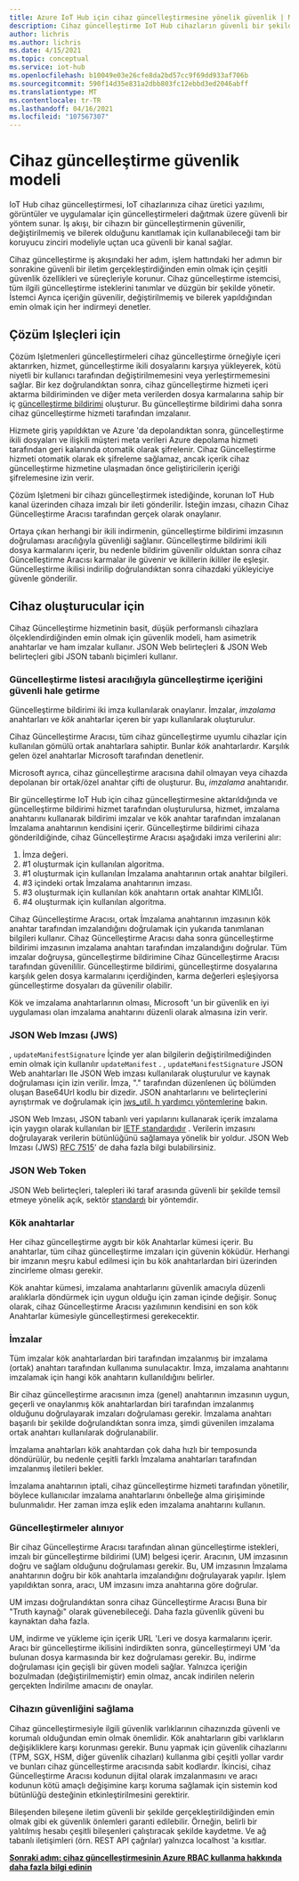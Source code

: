 ```yaml
---
title: Azure IoT Hub için cihaz güncelleştirmesine yönelik güvenlik | Microsoft Docs
description: Cihaz güncelleştirme IoT Hub cihazların güvenli bir şekilde güncelleştirilmesini sağlar.
author: lichris
ms.author: lichris
ms.date: 4/15/2021
ms.topic: conceptual
ms.service: iot-hub
ms.openlocfilehash: b10049e03e26cfe8da2bd57cc9f69dd933af706b
ms.sourcegitcommit: 590f14d35e831a2dbb803fc12ebbd3ed2046abff
ms.translationtype: MT
ms.contentlocale: tr-TR
ms.lasthandoff: 04/16/2021
ms.locfileid: "107567307"
---
```

# <a name="device-update-security-model"></a>Cihaz güncelleştirme güvenlik modeli

IoT Hub cihaz güncelleştirmesi, IoT cihazlarınıza cihaz üretici yazılımı, görüntüler ve uygulamalar için güncelleştirmeleri dağıtmak üzere güvenli bir yöntem sunar. İş akışı, bir cihazın bir güncelleştirmenin güvenilir, değiştirilmemiş ve bilerek olduğunu kanıtlamak için kullanabileceği tam bir koruyucu zinciri modeliyle uçtan uca güvenli bir kanal sağlar.

Cihaz güncelleştirme iş akışındaki her adım, işlem hattındaki her adımın bir sonrakine güvenli bir iletim gerçekleştirdiğinden emin olmak için çeşitli güvenlik özellikleri ve süreçleriyle korunur. Cihaz güncelleştirme istemcisi, tüm ilgili güncelleştirme isteklerini tanımlar ve düzgün bir şekilde yönetir. İstemci Ayrıca içeriğin güvenilir, değiştirilmemiş ve bilerek yapıldığından emin olmak için her indirmeyi denetler.

## <a name="for-solution-operators"></a>Çözüm Işleçleri için

Çözüm Işletmenleri güncelleştirmeleri cihaz güncelleştirme örneğiyle içeri aktarırken, hizmet, güncelleştirme ikili dosyalarını karşıya yükleyerek, kötü niyetli bir kullanıcı tarafından değiştirilmemesini veya yerleştirmemesini sağlar. Bir kez doğrulandıktan sonra, cihaz güncelleştirme hizmeti içeri aktarma bildiriminden ve diğer meta verilerden dosya karmalarına sahip bir iç [güncelleştirme bildirimi](./update-manifest.md) oluşturur. Bu güncelleştirme bildirimi daha sonra cihaz güncelleştirme hizmeti tarafından imzalanır.

Hizmete giriş yapıldıktan ve Azure 'da depolandıktan sonra, güncelleştirme ikili dosyaları ve ilişkili müşteri meta verileri Azure depolama hizmeti tarafından geri kalanında otomatik olarak şifrelenir. Cihaz Güncelleştirme hizmeti otomatik olarak ek şifreleme sağlamaz, ancak içerik cihaz güncelleştirme hizmetine ulaşmadan önce geliştiricilerin içeriği şifrelemesine izin verir.

Çözüm Işletmeni bir cihazı güncelleştirmek istediğinde, korunan IoT Hub kanal üzerinden cihaza imzalı bir ileti gönderilir. İsteğin imzası, cihazın Cihaz Güncelleştirme Aracısı tarafından gerçek olarak onaylanır. 

Ortaya çıkan herhangi bir ikili indirmenin, güncelleştirme bildirimi imzasının doğrulaması aracılığıyla güvenliği sağlanır. Güncelleştirme bildirimi ikili dosya karmalarını içerir, bu nedenle bildirim güvenilir olduktan sonra cihaz Güncelleştirme Aracısı karmalar ile güvenir ve ikililerin ikililer ile eşleşir. Güncelleştirme ikilisi indirilip doğrulandıktan sonra cihazdaki yükleyiciye güvenle gönderilir.

## <a name="for-device-builders"></a>Cihaz oluşturucular için

Cihaz Güncelleştirme hizmetinin basit, düşük performanslı cihazlara ölçeklendirdiğinden emin olmak için güvenlik modeli, ham asimetrik anahtarlar ve ham imzalar kullanır. JSON Web belirteçleri & JSON Web belirteçleri gibi JSON tabanlı biçimleri kullanır.

### <a name="securing-update-content-via-the-update-manifest"></a>Güncelleştirme listesi aracılığıyla güncelleştirme içeriğini güvenli hale getirme

Güncelleştirme bildirimi iki imza kullanılarak onaylanır. İmzalar, *imzalama* anahtarları ve *kök* anahtarlar içeren bir yapı kullanılarak oluşturulur.

Cihaz Güncelleştirme Aracısı, tüm cihaz güncelleştirme uyumlu cihazlar için kullanılan gömülü ortak anahtarlara sahiptir. Bunlar *kök* anahtarlardır. Karşılık gelen özel anahtarlar Microsoft tarafından denetlenir.

Microsoft ayrıca, cihaz güncelleştirme aracısına dahil olmayan veya cihazda depolanan bir ortak/özel anahtar çifti de oluşturur. Bu, *imzalama* anahtarıdır.

Bir güncelleştirme IoT Hub için cihaz güncelleştirmesine aktarıldığında ve güncelleştirme bildirimi hizmet tarafından oluşturulursa, hizmet, imzalama anahtarını kullanarak bildirimi imzalar ve kök anahtar tarafından imzalanan İmzalama anahtarının kendisini içerir. Güncelleştirme bildirimi cihaza gönderildiğinde, cihaz Güncelleştirme Aracısı aşağıdaki imza verilerini alır:

1. İmza değeri.
2. #1 oluşturmak için kullanılan algoritma.
3. #1 oluşturmak için kullanılan İmzalama anahtarının ortak anahtar bilgileri.
4. #3 içindeki ortak İmzalama anahtarının imzası.
5. #3 oluşturmak için kullanılan kök anahtarın ortak anahtar KIMLIĞI.
6. #4 oluşturmak için kullanılan algoritma.

Cihaz Güncelleştirme Aracısı, ortak İmzalama anahtarının imzasının kök anahtar tarafından imzalandığını doğrulamak için yukarıda tanımlanan bilgileri kullanır. Cihaz Güncelleştirme Aracısı daha sonra güncelleştirme bildirimi imzasının imzalama anahtarı tarafından imzalandığını doğrular. Tüm imzalar doğruysa, güncelleştirme bildirimine Cihaz Güncelleştirme Aracısı tarafından güvenililir. Güncelleştirme bildirimi, güncelleştirme dosyalarına karşılık gelen dosya karmalarını içerdiğinden, karma değerleri eşleşiyorsa güncelleştirme dosyaları da güvenilir olabilir.

Kök ve imzalama anahtarlarının olması, Microsoft 'un bir güvenlik en iyi uygulaması olan imzalama anahtarını düzenli olarak almasına izin verir.

### <a name="json-web-signature-jws"></a>JSON Web Imzası (JWS)

, `updateManifestSignature` İçinde yer alan bilgilerin değiştirilmediğinden emin olmak için kullanılır `updateManifest` . , `updateManifestSignature` JSON Web anahtarları Ile JSON Web imzası kullanılarak oluşturulur ve kaynak doğrulaması için izin verilir. İmza, "." tarafından düzenlenen üç bölümden oluşan Base64Url kodlu bir dizedir.  JSON anahtarlarını ve belirteçlerini ayrıştırmak ve doğrulamak için [jws_util. h yardımcı yöntemlerine](https://github.com/Azure/iot-hub-device-update/tree/main/src/utils/jws_utils) bakın.

JSON Web Imzası, JSON tabanlı veri yapılarını kullanarak içerik imzalama için yaygın olarak kullanılan bir [IETF standardıdır](https://tools.ietf.org/html/rfc7515) . Verilerin imzasını doğrulayarak verilerin bütünlüğünü sağlamaya yönelik bir yoldur. JSON Web Imzası (JWS) [RFC 7515](https://www.rfc-editor.org/info/rfc7515)' de daha fazla bilgi bulabilirsiniz.

### <a name="json-web-token"></a>JSON Web Token

JSON Web belirteçleri, talepleri iki taraf arasında güvenli bir şekilde temsil etmeye yönelik açık, sektör [standardı](https://tools.ietf.org/html/rfc7519) bir yöntemdir.

### <a name="root-keys"></a>Kök anahtarlar

Her cihaz güncelleştirme aygıtı bir kök Anahtarlar kümesi içerir. Bu anahtarlar, tüm cihaz güncelleştirme imzaları için güvenin köküdür. Herhangi bir imzanın meşru kabul edilmesi için bu kök anahtarlardan biri üzerinden zincirleme olması gerekir.

Kök anahtar kümesi, imzalama anahtarlarını güvenlik amacıyla düzenli aralıklarla döndürmek için uygun olduğu için zaman içinde değişir. Sonuç olarak, cihaz Güncelleştirme Aracısı yazılımının kendisini en son kök Anahtarlar kümesiyle güncelleştirmesi gerekecektir. 

### <a name="signatures"></a>İmzalar

Tüm imzalar kök anahtarlardan biri tarafından imzalanmış bir imzalama (ortak) anahtarı tarafından kullanıma sunulacaktır. İmza, imzalama anahtarını imzalamak için hangi kök anahtarın kullanıldığını belirler. 

Bir cihaz güncelleştirme aracısının imza (genel) anahtarının imzasının uygun, geçerli ve onaylanmış kök anahtarlardan biri tarafından imzalanmış olduğunu doğrulayarak imzaları doğrulaması gerekir. İmzalama anahtarı başarılı bir şekilde doğrulandıktan sonra imza, şimdi güvenilen imzalama ortak anahtarı kullanılarak doğrulanabilir.

İmzalama anahtarları kök anahtardan çok daha hızlı bir temposunda döndürülür, bu nedenle çeşitli farklı İmzalama anahtarları tarafından imzalanmış iletileri bekler. 

İmzalama anahtarının iptali, cihaz güncelleştirme hizmeti tarafından yönetilir, böylece kullanıcılar imzalama anahtarlarını önbelleğe alma girişiminde bulunmalıdır. Her zaman imza eşlik eden imzalama anahtarını kullanın.

### <a name="receiving-updates"></a>Güncelleştirmeler alınıyor

Bir cihaz Güncelleştirme Aracısı tarafından alınan güncelleştirme istekleri, imzalı bir güncelleştirme bildirimi (UM) belgesi içerir. Aracının, UM imzasının doğru ve sağlam olduğunu doğrulaması gerekir. Bu, UM imzasının İmzalama anahtarının doğru bir kök anahtarla imzalandığını doğrulayarak yapılır. İşlem yapıldıktan sonra, aracı, UM imzasını imza anahtarına göre doğrular.

UM imzası doğrulandıktan sonra cihaz Güncelleştirme Aracısı Buna bir "Truth kaynağı" olarak güvenebileceği. Daha fazla güvenlik güveni bu kaynaktan daha fazla. 

UM, indirme ve yükleme için içerik URL 'Leri ve dosya karmalarını içerir. Aracı bir güncelleştirme ikilisini indirdikten sonra, güncelleştirmeyi UM 'da bulunan dosya karmasında bir kez doğrulaması gerekir. Bu, indirme doğrulaması için geçişli bir güven modeli sağlar. Yalnızca içeriğin bozulmadan (değiştirilmemiştir) emin olmaz, ancak indirilen nelerin gerçekten İndirilme amacını de onaylar. 

### <a name="securing-the-device"></a>Cihazın güvenliğini sağlama

Cihaz güncelleştirmesiyle ilgili güvenlik varlıklarının cihazınızda güvenli ve korumalı olduğundan emin olmak önemlidir. Kök anahtarların gibi varlıkların değişikliklere karşı korunması gerekir. Bunu yapmak için güvenlik cihazlarını (TPM, SGX, HSM, diğer güvenlik cihazları) kullanma gibi çeşitli yollar vardır ve bunları cihaz güncelleştirme aracısında sabit kodlardır. İkincisi, cihaz Güncelleştirme Aracısı kodunun dijital olarak imzalanmasını ve aracı kodunun kötü amaçlı değişimine karşı koruma sağlamak için sistemin kod bütünlüğü desteğinin etkinleştirilmesini gerektirir.

Bileşenden bileşene iletim güvenli bir şekilde gerçekleştirildiğinden emin olmak gibi ek güvenlik önlemleri garanti edilebilir. Örneğin, belirli bir yalıtılmış hesabı çeşitli bileşenleri çalıştıracak şekilde kaydetme. Ve ağ tabanlı iletişimleri (örn. REST API çağrılar) yalnızca localhost 'a kısıtlar.

**[Sonraki adım: cihaz güncelleştirmesinin Azure RBAC kullanma hakkında daha fazla bilgi edinin](.\device-update-control-access.md)**
